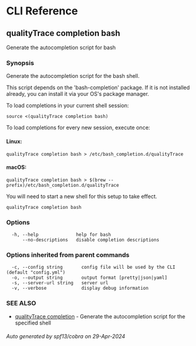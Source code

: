 # CLI Reference
## qualityTrace completion bash

Generate the autocompletion script for bash

### Synopsis

Generate the autocompletion script for the bash shell.

This script depends on the 'bash-completion' package.
If it is not installed already, you can install it via your OS's package manager.

To load completions in your current shell session:

```
source <(qualityTrace completion bash)
```

To load completions for every new session, execute once:

#### Linux:

```
qualityTrace completion bash > /etc/bash_completion.d/qualityTrace
```

#### macOS:

```
qualityTrace completion bash > $(brew --prefix)/etc/bash_completion.d/qualityTrace
```

You will need to start a new shell for this setup to take effect.


```
qualityTrace completion bash
```

### Options

```
  -h, --help              help for bash
      --no-descriptions   disable completion descriptions
```

### Options inherited from parent commands

```
  -c, --config string       config file will be used by the CLI (default "config.yml")
  -o, --output string       output format [pretty|json|yaml]
  -s, --server-url string   server url
  -v, --verbose             display debug information
```

### SEE ALSO

* [qualityTrace completion](qualityTrace_completion.md)	 - Generate the autocompletion script for the specified shell

###### Auto generated by spf13/cobra on 29-Apr-2024
